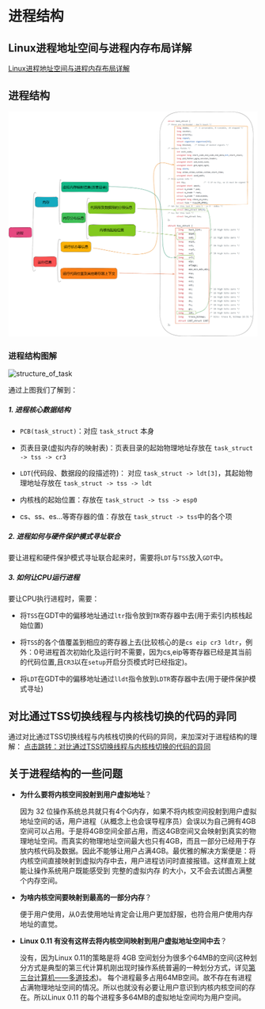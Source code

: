 # 进程结构
## Linux进程地址空间与进程内存布局详解
[Linux进程地址空间与进程内存布局详解](https://zhuanlan.zhihu.com/p/348171413?utm_id=0)
## 进程结构
![simple_struct_of_task](README.assets/simple_struct_of_task.png)

### 进程结构图解
![structure_of_task](README.assets/structure_of_task.png)

通过上图我们了解到：
##### 1. 进程核心数据结构

- `PCB(task_struct)`：对应 `task_struct` 本身

- 页表目录(虚拟内存的映射表)：页表目录的起始物理地址存放在 `task_struct -> tss -> cr3`

- `LDT`(代码段、数据段的段描述符)： 对应 `task_struct -> ldt[3]`，其起始物理地址存放在 `task_struct -> tss -> ldt` 

- 内核栈的起始位置：存放在 `task_struct -> tss -> esp0`  

- cs、ss、es...等寄存器的值：存放在 `task_struct -> tss`中的各个项

##### 2. 进程如何与硬件保护模式寻址联合
要让进程和硬件保护模式寻址联合起来时，需要将`LDT`与`TSS`放入`GDT`中。

##### 3. 如何让CPU运行进程
要让CPU执行进程时，需要：

- 将`TSS`在GDT中的偏移地址通过`ltr`指令放到`TR`寄存器中去(用于索引内核栈起始位置)

- 将`TSS`的各个值覆盖到相应的寄存器上去(比较核心的是`cs eip cr3 ldtr`，例外：0号进程首次初始化及运行时不需要，因为cs,eip等寄存器已经是其当前的代码位置,且`CR3`以在`setup`开启分页模式时已经指定)。

- 将`LDT`在GDT中的偏移地址通过`lldt`指令放到`LDTR`寄存器中去(用于硬件保护模式寻址)
## 对比通过TSS切换线程与内核栈切换的代码的异同
通过对比通过TSS切换线程与内核栈切换的代码的异同，来加深对于进程结构的理解：
[点击跳转：对比通过TSS切换线程与内核栈切换的代码的异同](https://github.com/lcdzhao/operating_system/blob/master/linux-0.1.1-labs/labs/lab_4_switch_of_process/README.md#%E5%AF%B9%E6%AF%94%E9%80%9A%E8%BF%87tss%E5%88%87%E6%8D%A2%E7%BA%BF%E7%A8%8B%E4%B8%8E%E5%86%85%E6%A0%B8%E6%A0%88%E5%88%87%E6%8D%A2%E7%9A%84%E4%BB%A3%E7%A0%81%E7%9A%84%E5%BC%82%E5%90%8C)

## 关于进程结构的一些问题
- **为什么要将内核空间投射到用户虚拟地址**？

  因为 32 位操作系统总共就只有4个G内存，如果不将内核空间投射到用户虚拟地址空间的话，用户进程（从概念上也会误导程序员）会误以为自己拥有4GB空间可以占用。于是将4GB空间全部占用，而这4GB空间又会映射到真实的物理地址空间。而真实的物理地址空间最大也只有4GB，而且一部分已经用于存放内核代码及数据。因此不能够让用户占满4GB。最优雅的解决方案便是：将内核空间直接映射到虚拟内存中去，用户进程访问时直接报错。这样直观上就能让操作系统用户既能感受到 完整的虚拟内存 的大小，又不会去试图占满整个内存空间。

- **为啥内核空间要映射到最高的一部分内存**？

  便于用户使用，从0去使用地址肯定会让用户更加舒服，也符合用户使用内存地址的直觉。

- **Linux 0.11 有没有这样去将内核空间映射到用户虚拟地址空间中去**？

  没有，因为Linux 0.11的策略是将 4GB 空间划分为很多个64MB的空间(这种划分方式是典型的第三代计算机刚出现时操作系统普遍的一种划分方式，详见[第三台计算机——多道技术](https://github.com/lcdzhao/operating_system/tree/master/theory/%E6%93%8D%E4%BD%9C%E7%B3%BB%E7%BB%9F/0.%20%E6%93%8D%E4%BD%9C%E7%B3%BB%E7%BB%9F%E5%8E%86%E5%8F%B2#%E5%A4%9A%E9%81%93%E6%8A%80%E6%9C%AF))。 每个进程最多占用64MB空间。故不存在有进程占满物理地址空间的情况。所以也就没有必要让用户意识到内核内核空间的存在。所以Linux 0.11 的每个进程多多64MB的虚拟地址空间均为用户空间。
